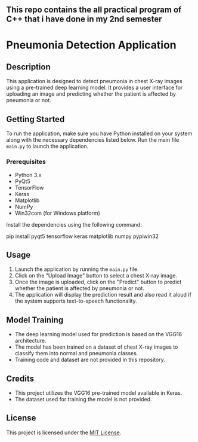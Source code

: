## This repo contains the all practical program of C++ that i have done in my 2nd semester


# Pneumonia Detection Application

## Description
This application is designed to detect pneumonia in chest X-ray images using a pre-trained deep learning model. It provides a user interface for uploading an image and predicting whether the patient is affected by pneumonia or not.

## Getting Started
To run the application, make sure you have Python installed on your system along with the necessary dependencies listed below. Run the main file `main.py` to launch the application.

### Prerequisites
- Python 3.x
- PyQt5
- TensorFlow
- Keras
- Matplotlib
- NumPy
- Win32com (for Windows platform)

Install the dependencies using the following command:

pip install pyqt5 tensorflow keras matplotlib numpy pypiwin32


## Usage
1. Launch the application by running the `main.py` file.
2. Click on the "Upload Image" button to select a chest X-ray image.
3. Once the image is uploaded, click on the "Predict" button to predict whether the patient is affected by pneumonia or not.
4. The application will display the prediction result and also read it aloud if the system supports text-to-speech functionality.

## Model Training
- The deep learning model used for prediction is based on the VGG16 architecture.
- The model has been trained on a dataset of chest X-ray images to classify them into normal and pneumonia classes.
- Training code and dataset are not provided in this repository.

## Credits
- This project utilizes the VGG16 pre-trained model available in Keras.
- The dataset used for training the model is not provided.

## License
This project is licensed under the [MIT License](LICENSE).
